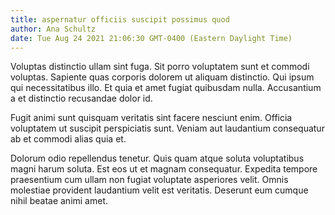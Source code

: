 ```yaml
---
title: aspernatur officiis suscipit possimus quod
author: Ana Schultz
date: Tue Aug 24 2021 21:06:30 GMT-0400 (Eastern Daylight Time)
---
```

Voluptas distinctio ullam sint fuga. Sit porro voluptatem sunt et commodi voluptas. Sapiente quas corporis dolorem ut aliquam distinctio. Qui ipsum qui necessitatibus illo. Et quia et amet fugiat quibusdam nulla. Accusantium a et distinctio recusandae dolor id.

 Fugit animi sunt quisquam veritatis sint facere nesciunt enim. Officia voluptatem ut suscipit perspiciatis sunt. Veniam aut laudantium consequatur ab et commodi alias quia et.

 Dolorum odio repellendus tenetur. Quis quam atque soluta voluptatibus magni harum soluta. Est eos ut et magnam consequatur. Expedita tempore praesentium cum ullam non fugiat voluptate asperiores velit. Omnis molestiae provident laudantium velit est veritatis. Deserunt eum cumque nihil beatae animi amet.